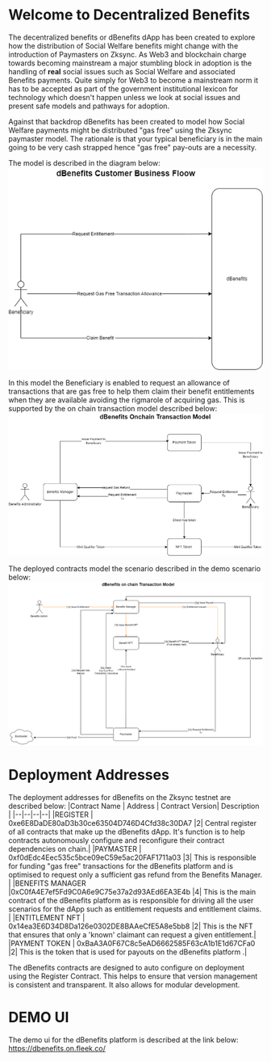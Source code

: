 # Welcome to Decentralized Benefits
The decentralized benefits or dBenefits dApp has been created to explore how the distribution of Social Welfare benefits might change with the introduction of Paymasters on Zksync. As Web3 and blockchain charge towards becoming mainstream a major stumbling block in adoption is the handling of **real** social issues such as Social Welfare and associated Benefits payments. Quite simply for Web3 to become a mainstream norm it has to be accepted as part of the government institutional lexicon for technology which doesn't happen unless we look at social issues and present safe models and pathways for adoption. 

Against that backdrop dBenefits has been created to model how Social Welfare payments might be distributed "gas free" using the Zksync paymaster model. The rationale is that your typical beneficiary is in the main going to be very cash strapped hence "gas free" pay-outs are a necessity. 

The model is described in the diagram below: 
 ![dBenefits Business Flow](https://github.com/cryptotwilight/dBenefits/blob/f16d2f7544935e56112101c79d863f67be18c87a/media/dbenefits%20diagrams-businessflow.drawio.png?raw=true)

In this model the Beneficiary is enabled to request an allowance of transactions that are gas free to help them claim their benefit entitlements when they are available avoiding the rigmarole of acquiring gas. 
This is supported by the on chain transaction model described below:
![dBenefits Transaction Model](https://github.com/cryptotwilight/dBenefits/blob/main/media/dbenefits%20diagrams-Model.drawio.png?raw=true)

The deployed contracts model the scenario described in the demo scenario below: 
![dBenefits Contracts Model](https://github.com/cryptotwilight/dBenefits/blob/main/media/dbenefits%20diagrams-Demo.drawio%20(1).png?raw=true)

# Deployment Addresses 
The deployment addresses for dBenefits on the Zksync testnet are described below: 
|Contract Name | Address  | Contract Version| Description |
|--|--|--|--|
|REGISTER  | 0xe6E8DaDE80aD3b30ce63504D746D4Cfd38c30DA7 |2| Central register of all contracts that make up the dBenefits dApp. It's function is to help contracts autonomously configure and reconfigure their contract dependencies on chain.|
|PAYMASTER  | 0xf0dEdc4Eec535c5bce09eC59e5ac20FAF1711a03 |3| This is responsible for funding "gas free" transactions for the dBenefits platform and is optimised to request only a sufficient gas refund from the Benefits Manager. |
|BENEFITS MANAGER  |0xC0fA4E7ef5Fd9C0A6e9C75e37a2d93AEd6EA3E4b  |4| This is the main contract of the dBenefits platform as is responsible for driving all the user scenarios for the dApp such as entitlement requests and entitlement claims. |
|ENTITLEMENT NFT  | 0x14ea3E6D34D8Da126e0302DE8BAAeCfE5A8e5bb8 |2| This is the NFT that ensures that only a 'known' claimant can request a given entitlement.|
|PAYMENT TOKEN  | 0xBaA3A0F67C8c5eAD6662585F63cA1b1E1d67CFa0 |2| This is the token that is used for payouts on the dBenefits platform .|

The dBenefits contracts are designed to auto configure on deployment using the Register Contract. This helps to ensure that version management is consistent and transparent. It also allows for modular development.

# DEMO UI 
The demo ui for the dBenefits platform is described at the link below: 
https://dbenefits.on.fleek.co/
